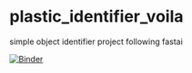 # plastic_identifier_voila
simple object identifier project following fastai

[![Binder](https://mybinder.org/badge_logo.svg)](https://mybinder.org/v2/gh/jonkingseestheworld/plastic_identifier_voila/master?urlpath=%2Fvoila%2Frender%2Fplastic_identifier_voila.ipynb)
